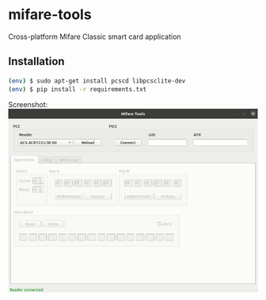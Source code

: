 # mifare-tools
Cross-platform Mifare Classic smart card application

Installation
--------------
```bash
(env) $ sudo apt-get install pcscd libpcsclite-dev
(env) $ pip install -r requirements.txt
```

Screenshot:
![alt text](https://github.com/fananimi/mifare-tools/blob/master/images/screencast.gif)
